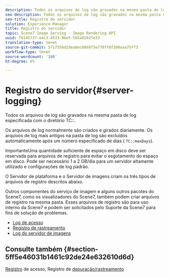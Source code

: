 ```yaml
---
description: Todos os arquivos de log são gravados na mesma pasta de log especificada com o diretório TC.
seo-description: Todos os arquivos de log são gravados na mesma pasta de log especificada com o diretório TC.
seo-title: Registro do servidor
solution: Experience Manager
title: Registro do servidor
topic: Scene7 Image Serving - Image Rendering API
uuid: f6145737-e4c3-4533-9be5-5b5a0202fe33
translation-type: tm+mt
source-git-commit: 5717550d2dea8ec086875e770ff8f200aaa75ff3
workflow-type: tm+mt
source-wordcount: '180'
ht-degree: 0%

---
```



# Registro do servidor{#server-logging}

Todos os arquivos de log são gravados na mesma pasta de log especificada com o diretório TC::.

Os arquivos de log normalmente são criados e girados diariamente. Os arquivos de log mais antigos na pasta de log são excluídos automaticamente após um número especificado de dias ( `TC::maxDays`).

ImportanteUma quantidade suficiente de espaço em disco deve ser reservada para arquivos de registro para evitar o esgotamento do espaço em disco. Pode ser necessário 1 a 2 GB/dia para um servidor altamente utilizado e configurações de log padrão.

O Servidor de plataforma e o Servidor de imagens criam os três tipos de arquivos de registro descritos abaixo.

Outros componentes do serviço de imagem e alguns outros pacotes do Scene7, como os visualizadores do Scene7, também podem criar arquivos de registro na mesma pasta. Esses arquivos de registro são para uso interno da Scene7 e podem ser solicitados pelo Suporte da Scene7 para fins de solução de problemas.

* [Log de acesso](c-access-log.md)
* [Registro de rastreamento](c-trace-log.md)
* [Log do servidor de imagens](c-image-server-log.md)

## Consulte também {#section-5ff5e46031b1461c92de24e632610d6d}

[Registro](../../../../is-api/image-serving-api-ref/c-configuration-and-administration/c-server-settings/r-access-logging.md#reference-5d175921c12a48a6be7f722517615d0f) de acesso, Registro de  [depuração/rastreamento](../../../../is-api/image-serving-api-ref/c-configuration-and-administration/c-server-settings/r-debug-trace-logging.md#reference-4b372f81001849f5b495457da7af8e82)
